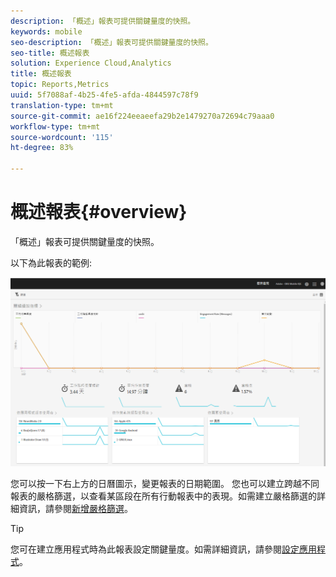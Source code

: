 ```yaml
---
description: 「概述」報表可提供關鍵量度的快照。
keywords: mobile
seo-description: 「概述」報表可提供關鍵量度的快照。
seo-title: 概述報表
solution: Experience Cloud,Analytics
title: 概述報表
topic: Reports,Metrics
uuid: 5f7088af-4b25-4fe5-afda-4844597c78f9
translation-type: tm+mt
source-git-commit: ae16f224eeaeefa29b2e1479270a72694c79aaa0
workflow-type: tm+mt
source-wordcount: '115'
ht-degree: 83%

---
```



# 概述報表{#overview}

「概述」報表可提供關鍵量度的快照。

以下為此報表的範例:

![](assets/report_usage_overview.png)

您可以按一下右上方的日曆圖示，變更報表的日期範圍。 您也可以建立跨越不同報表的嚴格篩選，以查看某區段在所有行動報表中的表現。如需建立嚴格篩選的詳細資訊，請參閱[新增嚴格篩選](/help/using/usage/reports-customize/t-sticky-filter.md)。

>[!TIP]
>
>您可在建立應用程式時為此報表設定關鍵量度。如需詳細資訊，請參閱[設定應用程式](/help/using/c-manage-app-settings/c-mob-confg-app/c-mob-confg-app.md)。

